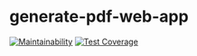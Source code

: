 # generate-pdf-web-app

[![Maintainability](https://api.codeclimate.com/v1/badges/447f57350dd869eb6dd0/maintainability)](https://codeclimate.com/github/cavdy-dev/generate-pdf-web-app/maintainability) [![Test Coverage](https://api.codeclimate.com/v1/badges/447f57350dd869eb6dd0/test_coverage)](https://codeclimate.com/github/cavdy-dev/generate-pdf-web-app/test_coverage)
